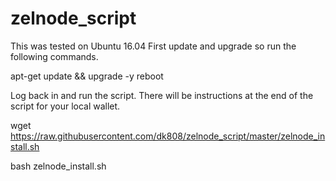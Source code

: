 # zelnode_script
This was tested on Ubuntu 16.04 
First update and upgrade so run the following commands.

apt-get update && upgrade -y
reboot

Log back in and run the script. There will be instructions at the end of the script for your local wallet.

wget https://raw.githubusercontent.com/dk808/zelnode_script/master/zelnode_install.sh

bash zelnode_install.sh
